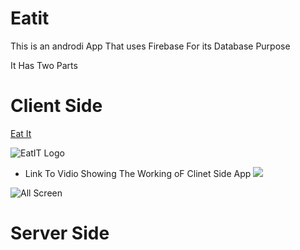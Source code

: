 # Eatit

This is an androdi App That uses Firebase For its Database Purpose

It Has Two Parts 

# Client Side
[Eat It](Client%20Sideapp/src/main/res/mipmap-xxhdpi/ic_launcher_round.png)

  ![EatIT Logo](https://github.com/DAKSHSEMWAL/Eatit/blob/master/Client%20Side/EatIt2/eatitlogo.png)
 
 * Link To Vidio Showing The Working oF Clinet Side App
  [![](http://img.youtube.com/vi/-nLGb7KCfAU/0.jpg)](http://www.youtube.com/watch?v=-nLGb7KCfAU "Eat IT Client Side App")
  
  ![All Screen](https://github.com/DAKSHSEMWAL/Eatit/blob/master/Client%20Side/EatIt2/back.png)
    

# Server Side
